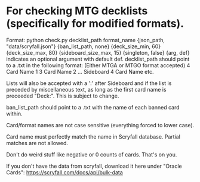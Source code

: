 # For checking MTG decklists (specifically for modified formats).

Format: python check.py decklist_path format_name {json_path, "data/scryfall.json"} {ban_list_path, none} {deck_size_min, 60} {deck_size_max, 80} {sideboard_size_max, 15} {singleton, false}
{arg, def} indicates an optional argument with default def.
decklist_path should point to a .txt in the following format: (Either MTGA or MTGO format accepted)
4 Card Name 1
3 Card Name 2
...
Sideboard
4 Card Name
etc.

Lists will also be accepted with a ':' after Sideboard and if
the list is preceded by miscellaneous text, as long as the first
card name is preceeded "Deck:". This is subject to change.

ban_list_path should point to a .txt with the name of each banned card within.

Card/format names are not case sensitive (everything forced to lower case).

Card name must perfectly match the name in Scryfall database. Partial matches are not allowed.

Don't do weird stuff like negative or 0 counts of cards. That's on you.

If you don't have the data from scryfall, download it here under "Oracle Cards": https://scryfall.com/docs/api/bulk-data
